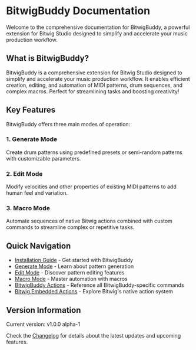# BitwigBuddy Documentation

Welcome to the comprehensive documentation for BitwigBuddy, a powerful extension for Bitwig Studio designed to simplify and accelerate your music production workflow.

## What is BitwigBuddy?

BitwigBuddy is a comprehensive extension for Bitwig Studio designed to simplify and accelerate your music production workflow. It enables efficient creation, editing, and automation of MIDI patterns, drum sequences, and complex macros. Perfect for streamlining tasks and boosting creativity!

## Key Features

BitwigBuddy offers three main modes of operation:

### 1. Generate Mode
Create drum patterns using predefined presets or semi-random patterns with customizable parameters.

### 2. Edit Mode
Modify velocities and other properties of existing MIDI patterns to add human feel and variation.

### 3. Macro Mode
Automate sequences of native Bitwig actions combined with custom commands to streamline complex or repetitive tasks.

## Quick Navigation

- [Installation Guide](/guide/bitwigbuddy/installation) - Get started with BitwigBuddy
- [Generate Mode](/guide/bitwigbuddy/generate-mode) - Learn about pattern generation
- [Edit Mode](/guide/bitwigbuddy/edit-mode) - Discover pattern editing features
- [Macro Mode](/guide/bitwigbuddy/macro-mode) - Master automation with macros
- [BitwigBuddy Actions](/guide/bitwigbuddy-actions) - Reference all BitwigBuddy-specific commands
- [Bitwig Embedded Actions](/guide/bitwig-actions) - Explore Bitwig's native action system

## Version Information

Current version: v1.0.0 alpha-1

Check the [Changelog](/guide/changelog) for details about the latest updates and upcoming features.
